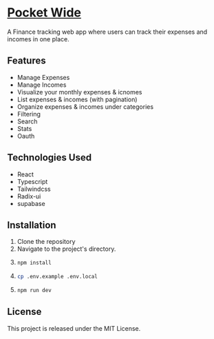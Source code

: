 # [Pocket Wide](https://pocket-wide.netlify.app/)

A Finance tracking web app where users can track their expenses and incomes in one place.

## Features

- Manage Expenses
- Manage Incomes
- Visualize your monthly expenses & icnomes
- List expenses & incomes (with pagination)
- Organize expenses & incomes under categories
- Filtering
- Search
- Stats
- Oauth

## Technologies Used

- React
- Typescript
- Tailwindcss
- Radix-ui
- supabase

## Installation

1. Clone the repository
2. Navigate to the project's directory.
3. ```zsh
   npm install
   ```
4. ```zsh
   cp .env.example .env.local
   ```
5. ```zsh
   npm run dev
   ```

## License

This project is released under the MIT License.

